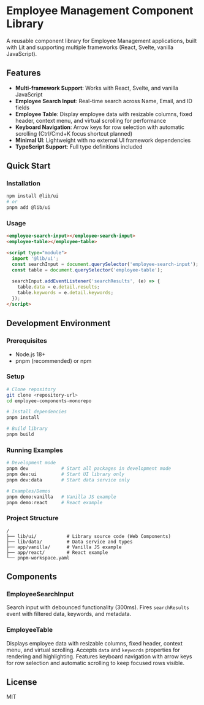 # Employee Management Component Library

A reusable component library for Employee Management applications, built with Lit and supporting multiple frameworks (React, Svelte, vanilla JavaScript).

## Features

- **Multi-framework Support**: Works with React, Svelte, and vanilla JavaScript
- **Employee Search Input**: Real-time search across Name, Email, and ID fields
- **Employee Table**: Display employee data with resizable columns, fixed header, context menu, and virtual scrolling for performance
- **Keyboard Navigation**: Arrow keys for row selection with automatic scrolling (Ctrl/Cmd+K focus shortcut planned)
- **Minimal UI**: Lightweight with no external UI framework dependencies
- **TypeScript Support**: Full type definitions included

## Quick Start

### Installation

```bash
npm install @lib/ui
# or
pnpm add @lib/ui
```

### Usage

```html
<employee-search-input></employee-search-input>
<employee-table></employee-table>

<script type="module">
  import '@lib/ui';
  const searchInput = document.querySelector('employee-search-input');
  const table = document.querySelector('employee-table');
  
  searchInput.addEventListener('searchResults', (e) => {
    table.data = e.detail.results;
    table.keywords = e.detail.keywords;
  });
</script>
```

## Development Environment

### Prerequisites

- Node.js 18+ 
- pnpm (recommended) or npm

### Setup

```bash
# Clone repository
git clone <repository-url>
cd employee-components-monorepo

# Install dependencies
pnpm install

# Build library
pnpm build
```

### Running Examples

```bash
# Development mode
pnpm dev            # Start all packages in development mode
pnpm dev:ui         # Start UI library only
pnpm dev:data       # Start data service only

# Examples/Demos
pnpm demo:vanilla   # Vanilla JS example
pnpm demo:react     # React example
```

### Project Structure

```
/
├── lib/ui/           # Library source code (Web Components)
├── lib/data/         # Data service and types
├── app/vanilla/      # Vanilla JS example
├── app/react/        # React example
└── pnpm-workspace.yaml
```

## Components

### EmployeeSearchInput

Search input with debounced functionality (300ms). Fires `searchResults` event with filtered data, keywords, and metadata.

### EmployeeTable

Displays employee data with resizable columns, fixed header, context menu, and virtual scrolling. Accepts `data` and `keywords` properties for rendering and highlighting. Features keyboard navigation with arrow keys for row selection and automatic scrolling to keep focused rows visible.

## License

MIT